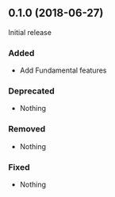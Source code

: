 ## 0.1.0 (2018-06-27)

Initial release

### Added

- Add Fundamental features

### Deprecated

- Nothing

### Removed

- Nothing

### Fixed

- Nothing
